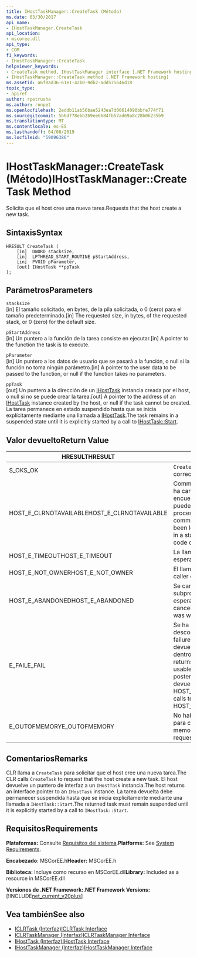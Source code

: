 ```yaml
---
title: IHostTaskManager::CreateTask (Método)
ms.date: 03/30/2017
api_name:
- IHostTaskManager.CreateTask
api_location:
- mscoree.dll
api_type:
- COM
f1_keywords:
- IHostTaskManager::CreateTask
helpviewer_keywords:
- CreateTask method, IHostTaskManager interface [.NET Framework hosting]
- IHostTaskManager::CreateTask method [.NET Framework hosting]
ms.assetid: a6f8ad36-61e1-42b0-9db2-add575646d18
topic_type:
- apiref
author: rpetrusha
ms.author: ronpet
ms.openlocfilehash: 2eddb11ab56bae5243ea7d00614090bbfe774f71
ms.sourcegitcommit: 5b6d778ebb269ee6684fb57ad69a8c28b06235b9
ms.translationtype: MT
ms.contentlocale: es-ES
ms.lasthandoff: 04/08/2019
ms.locfileid: "59096386"
---
```

# <a name="ihosttaskmanagercreatetask-method"></a><span data-ttu-id="7a614-102">IHostTaskManager::CreateTask (Método)</span><span class="sxs-lookup"><span data-stu-id="7a614-102">IHostTaskManager::CreateTask Method</span></span>
<span data-ttu-id="7a614-103">Solicita que el host cree una nueva tarea.</span><span class="sxs-lookup"><span data-stu-id="7a614-103">Requests that the host create a new task.</span></span>  
  
## <a name="syntax"></a><span data-ttu-id="7a614-104">Sintaxis</span><span class="sxs-lookup"><span data-stu-id="7a614-104">Syntax</span></span>  
  
```  
HRESULT CreateTask (  
    [in]  DWORD stacksize,   
    [in]  LPTHREAD_START_ROUTINE pStartAddress,  
    [in]  PVOID pParameter,  
    [out] IHostTask **ppTask  
);  
```  
  
## <a name="parameters"></a><span data-ttu-id="7a614-105">Parámetros</span><span class="sxs-lookup"><span data-stu-id="7a614-105">Parameters</span></span>  
 `stacksize`  
 <span data-ttu-id="7a614-106">[in] El tamaño solicitado, en bytes, de la pila solicitada, o 0 (cero) para el tamaño predeterminado.</span><span class="sxs-lookup"><span data-stu-id="7a614-106">[in] The requested size, in bytes, of the requested stack, or 0 (zero) for the default size.</span></span>  
  
 `pStartAddress`  
 <span data-ttu-id="7a614-107">[in] Un puntero a la función de la tarea consiste en ejecutar.</span><span class="sxs-lookup"><span data-stu-id="7a614-107">[in] A pointer to the function the task is to execute.</span></span>  
  
 `pParameter`  
 <span data-ttu-id="7a614-108">[in] Un puntero a los datos de usuario que se pasará a la función, o null si la función no toma ningún parámetro.</span><span class="sxs-lookup"><span data-stu-id="7a614-108">[in] A pointer to the user data to be passed to the function, or null if the function takes no parameters.</span></span>  
  
 `ppTask`  
 <span data-ttu-id="7a614-109">[out] Un puntero a la dirección de un [IHostTask](../../../../docs/framework/unmanaged-api/hosting/ihosttask-interface.md) instancia creada por el host, o null si no se puede crear la tarea.</span><span class="sxs-lookup"><span data-stu-id="7a614-109">[out] A pointer to the address of an [IHostTask](../../../../docs/framework/unmanaged-api/hosting/ihosttask-interface.md) instance created by the host, or null if the task cannot be created.</span></span> <span data-ttu-id="7a614-110">La tarea permanece en estado suspendido hasta que se inicia explícitamente mediante una llamada a [IHostTask](../../../../docs/framework/unmanaged-api/hosting/ihosttask-start-method.md).</span><span class="sxs-lookup"><span data-stu-id="7a614-110">The task remains in a suspended state until it is explicitly started by a call to [IHostTask::Start](../../../../docs/framework/unmanaged-api/hosting/ihosttask-start-method.md).</span></span>  
  
## <a name="return-value"></a><span data-ttu-id="7a614-111">Valor devuelto</span><span class="sxs-lookup"><span data-stu-id="7a614-111">Return Value</span></span>  
  
|<span data-ttu-id="7a614-112">HRESULT</span><span class="sxs-lookup"><span data-stu-id="7a614-112">HRESULT</span></span>|<span data-ttu-id="7a614-113">Descripción</span><span class="sxs-lookup"><span data-stu-id="7a614-113">Description</span></span>|  
|-------------|-----------------|  
|<span data-ttu-id="7a614-114">S_OK</span><span class="sxs-lookup"><span data-stu-id="7a614-114">S_OK</span></span>|`CreateTask` <span data-ttu-id="7a614-115">se devolvió correctamente.</span><span class="sxs-lookup"><span data-stu-id="7a614-115">returned successfully.</span></span>|  
|<span data-ttu-id="7a614-116">HOST_E_CLRNOTAVAILABLE</span><span class="sxs-lookup"><span data-stu-id="7a614-116">HOST_E_CLRNOTAVAILABLE</span></span>|<span data-ttu-id="7a614-117">Common language runtime (CLR) no se ha cargado en un proceso o el CLR se encuentra en un estado en el que no se puede ejecutar código administrado o procesar la llamada correctamente.</span><span class="sxs-lookup"><span data-stu-id="7a614-117">The common language runtime (CLR) has not been loaded into a process, or the CLR is in a state in which it cannot run managed code or process the call successfully.</span></span>|  
|<span data-ttu-id="7a614-118">HOST_E_TIMEOUT</span><span class="sxs-lookup"><span data-stu-id="7a614-118">HOST_E_TIMEOUT</span></span>|<span data-ttu-id="7a614-119">La llamada ha agotado el tiempo de espera.</span><span class="sxs-lookup"><span data-stu-id="7a614-119">The call timed out.</span></span>|  
|<span data-ttu-id="7a614-120">HOST_E_NOT_OWNER</span><span class="sxs-lookup"><span data-stu-id="7a614-120">HOST_E_NOT_OWNER</span></span>|<span data-ttu-id="7a614-121">El llamador no posee el bloqueo.</span><span class="sxs-lookup"><span data-stu-id="7a614-121">The caller does not own the lock.</span></span>|  
|<span data-ttu-id="7a614-122">HOST_E_ABANDONED</span><span class="sxs-lookup"><span data-stu-id="7a614-122">HOST_E_ABANDONED</span></span>|<span data-ttu-id="7a614-123">Se canceló un evento mientras un subproceso bloqueado o fibra estaba esperando en ella.</span><span class="sxs-lookup"><span data-stu-id="7a614-123">An event was canceled while a blocked thread or fiber was waiting on it.</span></span>|  
|<span data-ttu-id="7a614-124">E_FAIL</span><span class="sxs-lookup"><span data-stu-id="7a614-124">E_FAIL</span></span>|<span data-ttu-id="7a614-125">Se ha producido un error irrecuperable desconocido.</span><span class="sxs-lookup"><span data-stu-id="7a614-125">An unknown catastrophic failure occurred.</span></span> <span data-ttu-id="7a614-126">Cuando un método devuelve E_FAIL, CLR ya no es utilizable dentro del proceso.</span><span class="sxs-lookup"><span data-stu-id="7a614-126">When a method returns E_FAIL, the CLR is no longer usable within the process.</span></span> <span data-ttu-id="7a614-127">Las llamadas posteriores a métodos de hospedaje devuelven HOST_E_CLRNOTAVAILABLE.</span><span class="sxs-lookup"><span data-stu-id="7a614-127">Subsequent calls to hosting methods return HOST_E_CLRNOTAVAILABLE.</span></span>|  
|<span data-ttu-id="7a614-128">E_OUTOFMEMORY</span><span class="sxs-lookup"><span data-stu-id="7a614-128">E_OUTOFMEMORY</span></span>|<span data-ttu-id="7a614-129">No había suficiente memoria disponible para crear la tarea solicitada.</span><span class="sxs-lookup"><span data-stu-id="7a614-129">Not enough memory was available to create the requested task.</span></span>|  
  
## <a name="remarks"></a><span data-ttu-id="7a614-130">Comentarios</span><span class="sxs-lookup"><span data-stu-id="7a614-130">Remarks</span></span>  
 <span data-ttu-id="7a614-131">CLR llama a `CreateTask` para solicitar que el host cree una nueva tarea.</span><span class="sxs-lookup"><span data-stu-id="7a614-131">The CLR calls `CreateTask` to request that the host create a new task.</span></span> <span data-ttu-id="7a614-132">El host devuelve un puntero de interfaz a un `IHostTask` instancia.</span><span class="sxs-lookup"><span data-stu-id="7a614-132">The host returns an interface pointer to an `IHostTask` instance.</span></span> <span data-ttu-id="7a614-133">La tarea devuelta debe permanecer suspendida hasta que se inicia explícitamente mediante una llamada a `IHostTask::Start`.</span><span class="sxs-lookup"><span data-stu-id="7a614-133">The returned task must remain suspended until it is explicitly started by a call to `IHostTask::Start`.</span></span>  
  
## <a name="requirements"></a><span data-ttu-id="7a614-134">Requisitos</span><span class="sxs-lookup"><span data-stu-id="7a614-134">Requirements</span></span>  
 <span data-ttu-id="7a614-135">**Plataformas:** Consulte [Requisitos del sistema](../../../../docs/framework/get-started/system-requirements.md).</span><span class="sxs-lookup"><span data-stu-id="7a614-135">**Platforms:** See [System Requirements](../../../../docs/framework/get-started/system-requirements.md).</span></span>  
  
 <span data-ttu-id="7a614-136">**Encabezado**: MSCorEE.h</span><span class="sxs-lookup"><span data-stu-id="7a614-136">**Header:** MSCorEE.h</span></span>  
  
 <span data-ttu-id="7a614-137">**Biblioteca:** Incluye como recurso en MSCorEE.dll</span><span class="sxs-lookup"><span data-stu-id="7a614-137">**Library:** Included as a resource in MSCorEE.dll</span></span>  
  
 **<span data-ttu-id="7a614-138">Versiones de .NET Framework:</span><span class="sxs-lookup"><span data-stu-id="7a614-138">.NET Framework Versions:</span></span>** [!INCLUDE[net_current_v20plus](../../../../includes/net-current-v20plus-md.md)]  
  
## <a name="see-also"></a><span data-ttu-id="7a614-139">Vea también</span><span class="sxs-lookup"><span data-stu-id="7a614-139">See also</span></span>

- [<span data-ttu-id="7a614-140">ICLRTask (Interfaz)</span><span class="sxs-lookup"><span data-stu-id="7a614-140">ICLRTask Interface</span></span>](../../../../docs/framework/unmanaged-api/hosting/iclrtask-interface.md)
- [<span data-ttu-id="7a614-141">ICLRTaskManager (Interfaz)</span><span class="sxs-lookup"><span data-stu-id="7a614-141">ICLRTaskManager Interface</span></span>](../../../../docs/framework/unmanaged-api/hosting/iclrtaskmanager-interface.md)
- [<span data-ttu-id="7a614-142">IHostTask (Interfaz)</span><span class="sxs-lookup"><span data-stu-id="7a614-142">IHostTask Interface</span></span>](../../../../docs/framework/unmanaged-api/hosting/ihosttask-interface.md)
- [<span data-ttu-id="7a614-143">IHostTaskManager (Interfaz)</span><span class="sxs-lookup"><span data-stu-id="7a614-143">IHostTaskManager Interface</span></span>](../../../../docs/framework/unmanaged-api/hosting/ihosttaskmanager-interface.md)
